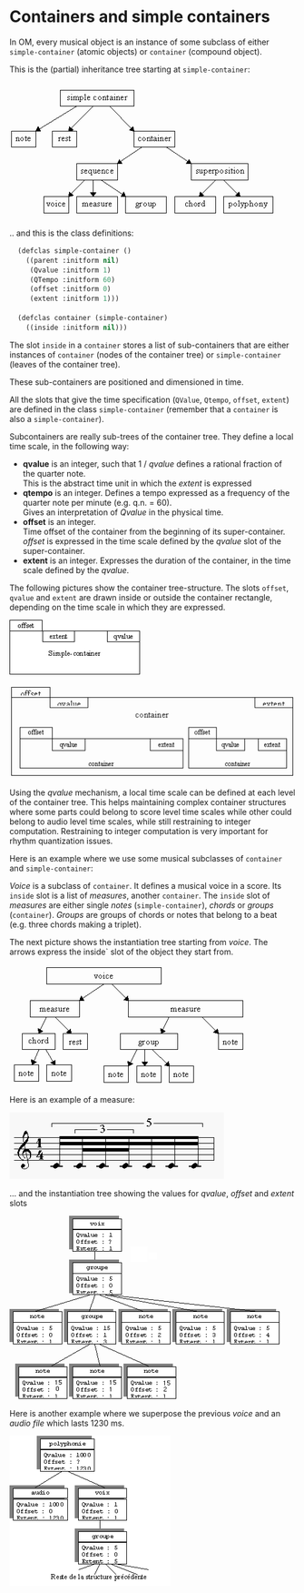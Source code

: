 # Containers and simple containers

In OM, every musical object is an instance of some subclass of either `simple-container` (atomic objects) or `container` (compound object).


This is the (partial) inheritance tree starting at `simple-container`:

![](images/containerclasses.gif)

.. and this is the class definitions:

```cl
  (defclas simple-container ()
    ((parent :initform nil)
     (Qvalue :initform 1)
     (QTempo :initform 60)
     (offset :initform 0)
     (extent :initform 1)))
	
  (defclas container (simple-container)
    ((inside :initform nil)))
```

The slot `inside` in a `container` stores a list of sub-containers that are either instances of `container` (nodes of the container tree) or `simple-container` (leaves of the container tree).

These sub-containers are positioned and dimensioned in time.

All the slots that give the time specification (`QValue`, `Qtempo`, `offset`, `extent`) are defined in the class `simple-container` (remember that a `container` is also a `simple-container`).

Subcontainers are really sub-trees of the container tree. They define a local time scale, in the following way:



  * **qvalue** is an integer, such that 1 / _qvalue_ defines a rational fraction of the quarter note.     
  This is the abstract time unit in which the _extent_ is expressed
  * **qtempo** is an integer. Defines a tempo expressed as a frequency of the quarter note per minute (e.g. q.n. = 60).    
  Gives an interpretation of _Qvalue_ in the physical time.
  * **offset** is an integer.     
  Time offset of the container from the beginning of its super-container. _offset_ is expressed in the time scale defined by the _qvalue_ slot of the super-container.
  * **extent** is an integer. Expresses the duration of the container, in the time scale defined by the _qvalue_.


The following pictures show the container tree-structure. The slots `offset`, `qvalue` and `extent` are drawn inside or outside the container rectangle, depending on the time scale in which they are expressed.

![](images/simple-container.gif)

![](images/container.gif)


Using the _qvalue_ mechanism, a local time scale can be defined at each level of the container tree. This helps maintaining complex container structures where some parts could belong to score level time scales while other could belong to audio level time scales, while still restraining to integer computation. Restraining to integer computation is very important for rhythm quantization issues.


Here is an example where we use some musical subclasses of `container` and `simple-container`:


_Voice_ is a subclass of `container`. It defines a musical voice in a score. Its `inside` slot is a list of _measures_, another `container`.
The `inside` slot of _measures_ are either single _notes_ (`simple-container`), _chords_ or _groups_ (`container`). _Groups_ are groups of chords or notes that belong to a beat (e.g. three chords making a triplet).

The next picture shows the instantiation tree starting from _voice_. The arrows express the inside` slot of the object they start from.


![](images/voice-struct.gif)

Here is an example of a measure:

![](images/mesure.gif)

... and the instantiation tree showing the values for _qvalue_, _offset_ and _extent_ slots

![](images/mesure-classes.gif)

Here is another example where we superpose the previous _voice_ and an _audio file_ which lasts 1230 ms.

![](images/poly-classes.gif)

